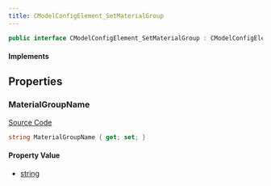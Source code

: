 ```yaml
---
title: CModelConfigElement_SetMaterialGroup
---
```


```csharp
public interface CModelConfigElement_SetMaterialGroup : CModelConfigElement, ISchemaClass<CModelConfigElement>, ISchemaClass<CModelConfigElement_SetMaterialGroup>, ISchemaField, ISchemaClass, INativeHandle
```

#### Implements

## Properties

### MaterialGroupName

[Source Code](https://github.com/swiftly-solution/swiftlys2/blob/beta/managed/src/SwiftlyS2.Generated/Schemas/Interfaces/CModelConfigElement_SetMaterialGroup.cs#L16)

```csharp
string MaterialGroupName { get; set; }
```

#### Property Value

- [string](https://learn.microsoft.com/dotnet/api/system.string)

